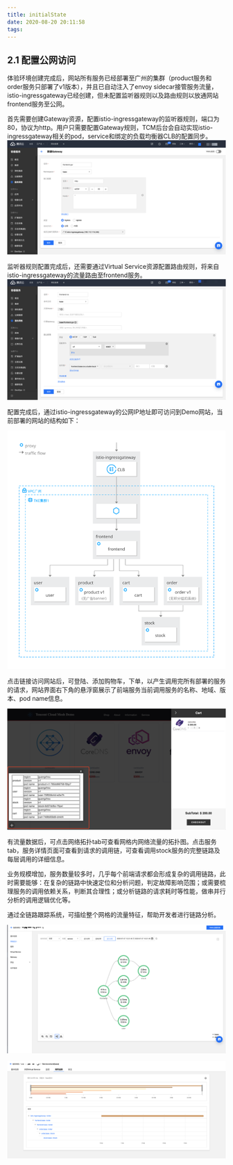 ```yaml
---
title: initialState
date: 2020-08-20 20:11:58
tags:
---
```


## 2.1 配置公网访问

体验环境创建完成后，网站所有服务已经部署至广州的集群（product服务和order服务只部署了v1版本），并且已自动注入了envoy sidecar接管服务流量，istio-ingressgateway已经创建，但未配置监听器规则以及路由规则以放通网站frontend服务至公网。

首先需要创建Gateway资源，配置istio-ingressgateway的监听器规则，端口为80，协议为http。用户只需要配置Gateway规则，TCM后台会自动实现istio-ingressgateway相关的pod，service和绑定的负载均衡器CLB的配置同步。
![图2-1-1-创建Gateway配置监听规则](../../images/releaseAndObserve/2-1-1.png 'image.png')

监听器规则配置完成后，还需要通过Virtual Service资源配置路由规则，将来自istio-ingressgateway的流量路由至frontend服务。
![图2-1-2-创建Virtual Service将来自边缘代理网关的流量路由至frontend service](../../images/releaseAndObserve/2-1-2.png 'image.png')

配置完成后，通过istio-ingressgateway的公网IP地址即可访问到Demo网站，当前部署的网站的结构如下：

![图2-1-3-配置公网访问frontend service完成](../../images/releaseAndObserve/2-1-3.svg 'image.png')

点击链接访问网站后，可登陆、添加购物车，下单，以产生调用完所有部署的服务的请求，网站界面右下角的悬浮窗展示了前端服务当前调用服务的名称、地域、版本、pod name信息。

![图2-1-4-悬浮窗信息展示](../../images/releaseAndObserve/2-1-4.png 'image.png')

有流量数据后，可点击网络拓扑tab可查看网格内网络流量的拓扑图。点击服务tab，服务详情页面可查看到请求的调用链，可查看调用stock服务的完整链路及每层调用的详细信息。

业务规模增加，服务数量较多时，几乎每个前端请求都会形成复杂的调用链路，此时需要能够：在复杂的链路中快速定位和分析问题，判定故障影响范围；或需要梳理服务的调用依赖关系，判断其合理性；或分析链路的请求耗时等性能，做串并行分析的调用逻辑优化等。

通过全链路跟踪系统，可描绘整个网格的流量特征，帮助开发者进行链路分析。

![图2-1-5-网路拓扑](../../images/releaseAndObserve/2-1-5.png 'image.png')

![图2-1-6-链路追踪](../../images/releaseAndObserve/2-1-6.png 'image.png')

<span id='h2'>